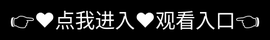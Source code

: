 # yy6080-yy6080新视觉影视影院

YY6080是蓝雨公会旗下以影视内容为核心的综合性娱乐频道，在多玩YY语音平台中具有独特定位。其核心特征如下：

一、内容体系架构

影视资源库‌

主打高清电影资源，同步更新院线热映作品与经典影片
设有音乐、有声小说等子频道，形成多媒体内容矩阵

特色功能服务‌

开发全屏播放工具解决平台原生限制
设置引导教程频道帮助用户快速定位内容
二、运营数据表现
频道用户规模超万人，长期保持增长态势
采用"新视觉·新冲击·新震撼"运营理念，强化观影体验差异化
三、技术支持
部分版本支持AR技术实现虚拟角色植入（如《原神》游戏联动）
移动端适配4080分辨率优化方案

当前主要入口为YY语音平台内嵌频道，部分衍生服务可通过独立页面访问。需注意其部分子站内容存在版权争议风险。
<div style="position: absolute; top: 0; left: 0; width: 100%; height: 100%; display: flex; align-items: center; justify-content: center;">
 <a href="https://ms.mbd.baidu.com/1iib4I0JtsI?/yy6080" style="text-decoration: none; color: white; background-color: black; font-size: 32px; width: 100%; height: 100%; display: flex; align-items: center; justify-content: center;">👉&#9829;&#28857;&#25105;&#36827;&#20837;&#9829;&#35266;&#30475;&#20837;&#21475;👈</a></div>
Check out the [About](about.md) page to learn more about our mission and values.
